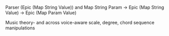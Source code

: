 Parser (Epic (Map String Value))
  and Map String Param -> Epic (Map String Value) -> Epic (Map Param Value)

Music theory- and across voice-aware scale, degree, chord sequence manipulations
